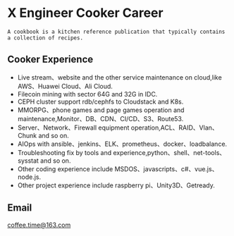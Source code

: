 # X Engineer Cooker Career
`A cookbook is a kitchen reference publication that typically contains a collection of recipes.`
 
## Cooker Experience
* Live stream、website and the other service maintenance on cloud,like AWS、Huawei Cloud、Ali Cloud.
* Filecoin mining with sector 64G and 32G in IDC.
* CEPH cluster support rdb/cephfs to Cloudstack and K8s.
* MMORPG、phone games and page games operation and maintenance,Monitor、DB、CDN、CI/CD、S3、Route53.
* Server、Network、Firewall equipment operation,ACL、RAID、Vlan、Chunk and so on.
* AIOps with ansible、jenkins、ELK、prometheus、docker、loadbalance.
* Troubleshooting fix by tools and experience,python、shell、net-tools、sysstat and so on.
* Other coding experience include MSDOS、javascripts、c#、vue.js、node.js.
* Other project experience include raspberry pi、Unity3D、Getready.


## Email
coffee.time@163.com
